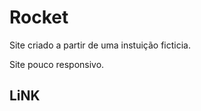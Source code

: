 <h1>Rocket</h1>
<p>Site criado a partir de uma instuição ficticia.</p>
 <p>Site pouco responsivo.</p>
 <h2>LiNK</h2>
<p></p>
